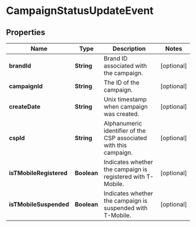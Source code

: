 

# CampaignStatusUpdateEvent


## Properties

| Name | Type | Description | Notes |
|------------ | ------------- | ------------- | -------------|
|**brandId** | **String** | Brand ID associated with the campaign. |  [optional] |
|**campaignId** | **String** | The ID of the campaign. |  [optional] |
|**createDate** | **String** | Unix timestamp when campaign was created. |  [optional] |
|**cspId** | **String** | Alphanumeric identifier of the CSP associated with this campaign. |  [optional] |
|**isTMobileRegistered** | **Boolean** | Indicates whether the campaign is registered with T-Mobile. |  [optional] |
|**isTMobileSuspended** | **Boolean** | Indicates whether the campaign is suspended with T-Mobile. |  [optional] |



